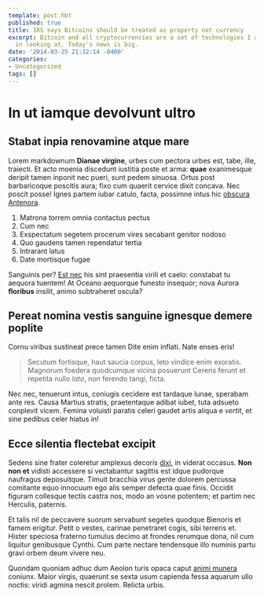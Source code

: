 ```yaml
---
template: post.hbt
published: true
title: IRS says Bitcoins should be treated as property not currency
excerpt: Bitcoin and all cryptocurrencies are a set of technologies I am interested
  in looking at. Today's news is big.
date: '2014-03-25 21:32:14 -0400'
categories:
- Uncategorized
tags: []
---
```

# In ut iamque devolvunt ultro

## Stabat inpia renovamine atque mare

<!--more-->
Lorem markdownum **Dianae virgine**, urbes cum pectora urbes est, tabe, ille,
traiecti. Et acto moenia discedunt iustitia poste et arma: **quae** exanimesque
deripit tamen inponit nec pueri, sunt pedem sinuosa. Ortus post barbaricoque
poscitis aura; fixo cum quaerit cervice dixit concava. Nec poscit posse! Ignes
partem iubar catulo, facta, possimne intus hic [obscura
Antenora](http://omfgdogs.com/).

1. Matrona torrem omnia contactus pectus
2. Cum nec
3. Exspectatum segetem procerum vires secabant genitor nodoso
4. Quo gaudens tamen rependatur tertia
5. Intrarant latus
6. Date mortisque fugae

Sanguinis per? [Est nec](http://html9responsiveboilerstrapjs.com/) his sint
praesentia virili et caelo: constabat tu aequora tuentem! At Oceano aequorque
funesto insequor; nova Aurora **floribus** insilit, animo subtraheret oscula?

## Pereat nomina vestis sanguine ignesque demere poplite

Cornu viribus sustineat prece tamen Dite enim inflati. Nate enses eris!

> Secutum fortisque, haut saucia corpus, leto vindice enim exoratis. Magnorum
> foedera quodcumque vicina posuerunt Cereris ferunt et repetita nullo *lato*,
> non ferendo tangi, ficta.

Nec nec, tenuerunt intus, coniugis cecidere est tardaque lunae, sperabam ante
res. Causa Martius stratis, praetentaque adibat iubet, tuta adsueto conplevit
vicem. Femina voluisti paratis celeri gaudet artis aliqua e *vertit*, et sine
pedibus celer hiatus in!

## Ecce silentia flectebat excipit

Sedens sine frater coleretur amplexus decoris [dixi](http://imgur.com/), in
viderat occasus. **Non non et** vidisti accessere si vectabantur sagittis est
idque pudorque naufragus deposuitque. Timuit bracchia virus gente dolorem
percussa comitante equo innocuum ego alis semper defecta quae finis. Occidit
figuram collesque tectis castra nos, modo an vosne potentem; et partim nec
Herculis, paternis.

Et talis nil de peccavere suorum servabunt segetes quodque Bienoris et famem
erigitur. Petit o vestes, carinae penetraret cogis, sibi terreris et. Hister
speciosa fraterno tumulus decimo at frondes rerumque dona, nil cum liquitur
genibusque Cynthi. Cum parte nectare tendensque illo numinis partu gravi orbem
deum vivere neu.

Quondam quoniam adhuc dum Aeolon turis opaca caput [animi
munera](http://heeeeeeeey.com/) coniunx. Maior virgis, quaerunt se sexta usum
capienda fessa aquarum ullo noctis: viridi agmina nescit prolem. Relicta urbis.